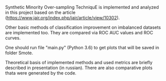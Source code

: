 Synthetic Minority Over-sampling TechniquE is implemented and analyzed in this project based on the article (https://www.jair.org/index.php/jair/article/view/10302).

Other basic methods of classification improvement on imbalanced datasets are implemented too.
They are compared via ROC AUC values and ROC curves.

One should run file "main.py" (Python 3.6) to get plots that will be saved in folder Smote.     

Theoretical basis of implemented methods and used metrics are briefly described in presentation (in russian). 
There are also comparative plots thata were generated by the code.  
